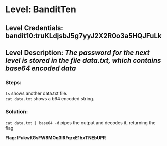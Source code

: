 # Level: BanditTen
## Level Credentials: bandit10:truKLdjsbJ5g7yyJ2X2R0o3a5HQJFuLk
## Level Description: *The password for the next level is stored in the file data.txt, which contains base64 encoded data*

### Steps:
`ls` shows another data.txt file.  
`cat data.txt` shows a b64 encoded string.  
### Solution:
`cat data.txt | base64 -d` pipes the output and decodes it, returning the flag 


**Flag: IFukwKGsFW8MOq3IRFqrxE1hxTNEbUPR**
